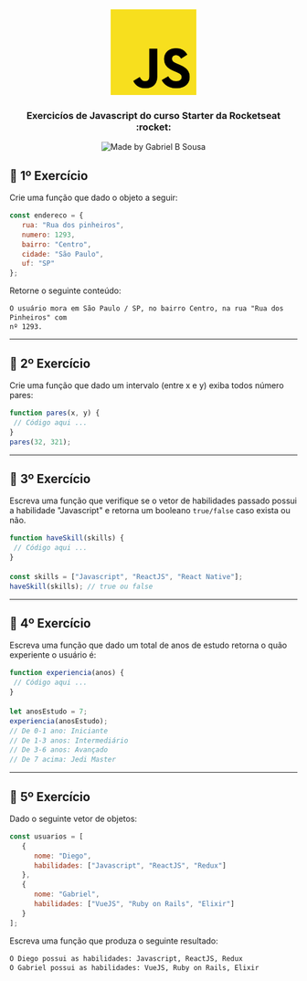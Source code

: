 <div align="center">
   <img src="../../.github/images/js.png" width="150px">   
</div>

<h3 align="center">
  Exercicíos de Javascript do curso Starter da Rocketseat :rocket:
</h3>

<p align="center" >    
  <img alt="Made by Gabriel B Sousa" src="https://img.shields.io/static/v1?label=made%20by&message=Gabriel%20Sousa&color=202024&style=flat-square">  
</p>

## :pencil: 1º Exercício
Crie uma função que dado o objeto a seguir:
```javascript
const endereco = {
   rua: "Rua dos pinheiros",
   numero: 1293,
   bairro: "Centro",
   cidade: "São Paulo",
   uf: "SP"
};
```
Retorne o seguinte conteúdo:
```
O usuário mora em São Paulo / SP, no bairro Centro, na rua "Rua dos Pinheiros" com
nº 1293.
```
---
## :pencil: 2º Exercício
Crie uma função que dado um intervalo (entre x e y) exiba todos número pares:
```javascript
function pares(x, y) {
 // Código aqui ...
}
pares(32, 321);
```
---
## :pencil: 3º Exercício
Escreva uma função que verifique se o vetor de habilidades passado possui a habilidade "Javascript"
e retorna um booleano `true/false` caso exista ou não.
```javascript
function haveSkill(skills) {
 // Código aqui ...
}

const skills = ["Javascript", "ReactJS", "React Native"];
haveSkill(skills); // true ou false

```
---
## :pencil: 4º Exercício
Escreva uma função que dado um total de anos de estudo retorna o quão experiente o usuário é:
```javascript
function experiencia(anos) {
 // Código aqui ...
}

let anosEstudo = 7;
experiencia(anosEstudo);
// De 0-1 ano: Iniciante
// De 1-3 anos: Intermediário
// De 3-6 anos: Avançado
// De 7 acima: Jedi Master

```
---
## :pencil: 5º Exercício
Dado o seguinte vetor de objetos:
```javascript
const usuarios = [
   {
      nome: "Diego",
      habilidades: ["Javascript", "ReactJS", "Redux"]
   },
   {
      nome: "Gabriel",
      habilidades: ["VueJS", "Ruby on Rails", "Elixir"]
   }
];
```
Escreva uma função que produza o seguinte resultado:
```
O Diego possui as habilidades: Javascript, ReactJS, Redux
O Gabriel possui as habilidades: VueJS, Ruby on Rails, Elixir
```

